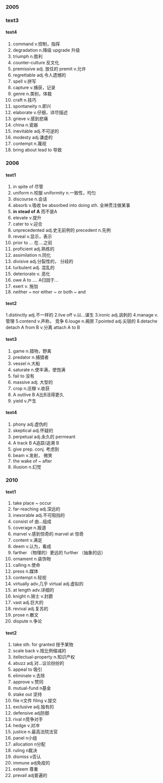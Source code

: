 ### 2005
### text3

#### text4
1. command  v.控制，指挥
2. degradation    n.降级
   upgrade  升级
3. triumph  n.胜利
4. counter-culture    反文化
5. premissive  adj. 放任的
   premit  v.允许
6. regrettable adj.令人遗憾的
7. spell    v.拼写
8. capture   v.捕获，记录
9. genre    n.类别，体裁
10.  craft   n.技巧
11.  spontaneity  n.即兴
12. elaborate   v.仔细，详尽描述
13. grieve   v.感到悲痛
14. china   n.瓷器
15. inevitable   adj.不可逆的
16. modesty   adj.谦虚的
17. contempt  n.蔑视
18. bring about
    lead   to    导致
### 2006
#### text1
1. in spite of      尽管
2. uniform    n.校服
   uniformity   n.一致性，均匀
3. discourse    n.会话
4. absorb     v.吸收
   be absorbed into doing sth.    全神贯注做某事
5. **in stead of**  **A**  而不是A 
6. elevate  v.提升
7. cater to  v.迎合
8. unprecedented   adj.史无前例的
   precedent  n.先例
9. reveal  v.显示，表示
10. prior to ...     在....之前
11. proficient  adj.熟练的
12. assimilation  n.同化
13. divisive  adj.分裂性的， 分歧的
14. turbulent    adj. 混乱的
15. deteriorate    v. 恶化
16. owe A to ....     A归因于...
17. exert   v. 施加
18. neither  ~  nor
    either  ~ or
    both ~ and

#### text2
1.distinctly   adj.不一样的
2.live off   v.以...谋生
3.ironic   adj.讽刺的
4.manage   v.管理
5.contend    v.声称， 竞争
6.louge    n.厢房
7.pointed   adj.尖锐的
8.detache     detach A from B  v.分离
   attach A to B

#### text3
1. game    n.猎物，野禽
2. predator  n.捕猎者
3. vessel   n.大船
4. saturate   n.使丰满，使饱满
5. fail to  没有
6. massive  adj. 大型的
7. crop   n.庄稼   v.收获
8. A outlive B   A比B活得更久
9. yield  v.产生

#### text4
1. phony   adj.虚伪的
2. skeptical   adj.怀疑的
3. perpetual   adj.永久的
   permeant
4. A track B  A追踪/追溯 B
5. give   prep.   conj. 考虑到
6. beam   v.发射， 微笑
7. the wake of    ~   after
8. illusion   n.幻觉

### 2010
#### text1
1. take place      ~   occur
2. far-reaching   adj.深远的
3. inexorable   adj.不可阻挡的
4. consist of    由...组成
5. coverage    n.报道
6. marvel     v.感到惊奇的
   marvel at   惊奇
7. content    v.满足
8. deem   v.认为，看成
9. farther    （物理的）更远的
   further    （抽象的远）
10. ornament  n.装饰物
11. calling   n.使命
12. press    n.媒体
13. contempt  n.轻视
14. virtually   adv.几乎
    virtual    adj.虚拟的
15. at  length  adv.详细的
16. knight    n.骑士   v.封爵
17. vast   adj.巨大的
18. revival   adj.复苏的
19. prose   n.散文
20. dispute  n.争论

#### text2
1. take sth. for granted    授予某物
2. scale  back   v.按比例缩减的
3. itellectual-property  n.知识产权
4. abuzz    adj.对...议论纷纷的
5. appeal  to     吸引
6. eliminate   v.去除
7. approve    v.赞同
8. mutual-fund   n基金
9. stake  out    坚持
10. file    n文件
    filing  v.提交
11. exclusive    adj.独有的
12. defensive    adj防御  
13. rival    n竞争对手
14. hedge   v.对冲
15. justice    n.最高法院法官
16. panel    n小组
17. allocation   n分配
18. ruling   n裁决
19. dismiss   v否认
20. immune   adj免疫的
21. esteem    尊重
22. prevail    adj普遍的